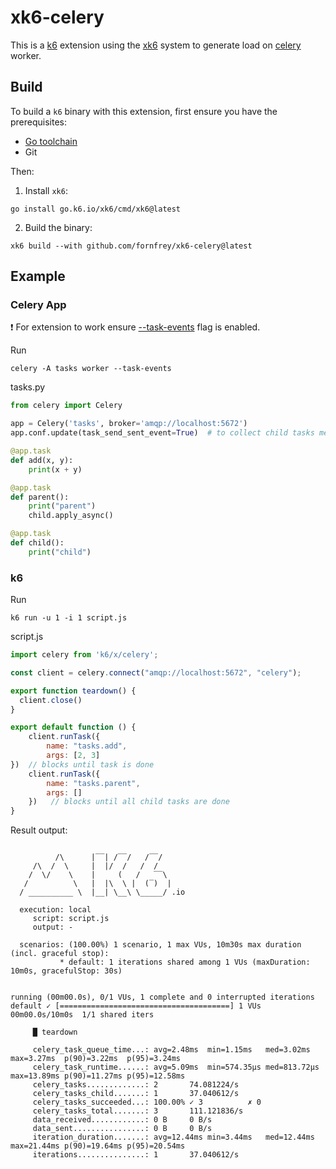 # xk6-celery

This is a [k6](https://go.k6.io/k6) extension using the [xk6](https://github.com/grafana/xk6) system to 
generate load on [celery](https://github.com/celery/celery) worker.

## Build

To build a `k6` binary with this extension, first ensure you have the prerequisites:

- [Go toolchain](https://go101.org/article/go-toolchain.html)
- Git

Then:

1. Install `xk6`:
  ```shell
  go install go.k6.io/xk6/cmd/xk6@latest
  ```

2. Build the binary:
  ```shell
  xk6 build --with github.com/fornfrey/xk6-celery@latest
  ```

## Example

### Celery App

:exclamation: For extension to work ensure [--task-events](https://docs.celeryq.dev/en/stable/reference/cli.html#cmdoption-celery-worker-E) flag is enabled.

Run 
```shell
celery -A tasks worker --task-events
```

tasks.py
```python
from celery import Celery

app = Celery('tasks', broker='amqp://localhost:5672')
app.conf.update(task_send_sent_event=True)  # to collect child tasks metrics ensure this flag is enabled

@app.task
def add(x, y):
    print(x + y)

@app.task
def parent():
    print("parent")
    child.apply_async()

@app.task
def child():
    print("child")
```

### k6

Run 
```shell
k6 run -u 1 -i 1 script.js
```

script.js
```javascript
import celery from 'k6/x/celery';

const client = celery.connect("amqp://localhost:5672", "celery");

export function teardown() {
  client.close()
}

export default function () {
    client.runTask({
        name: "tasks.add",
        args: [2, 3]
})  // blocks until task is done
    client.runTask({
        name: "tasks.parent",
        args: []
    })   // blocks until all child tasks are done
}
```

Result output:

```

          /\      |‾‾| /‾‾/   /‾‾/   
     /\  /  \     |  |/  /   /  /    
    /  \/    \    |     (   /   ‾‾\  
   /          \   |  |\  \ |  (‾)  | 
  / __________ \  |__| \__\ \_____/ .io

  execution: local
     script: script.js
     output: -

  scenarios: (100.00%) 1 scenario, 1 max VUs, 10m30s max duration (incl. graceful stop):
           * default: 1 iterations shared among 1 VUs (maxDuration: 10m0s, gracefulStop: 30s)


running (00m00.0s), 0/1 VUs, 1 complete and 0 interrupted iterations
default ✓ [======================================] 1 VUs  00m00.0s/10m0s  1/1 shared iters

     █ teardown

     celery_task_queue_time...: avg=2.48ms  min=1.15ms   med=3.02ms   max=3.27ms  p(90)=3.22ms  p(95)=3.24ms 
     celery_task_runtime......: avg=5.09ms  min=574.35µs med=813.72µs max=13.89ms p(90)=11.27ms p(95)=12.58ms
     celery_tasks.............: 2       74.081224/s
     celery_tasks_child.......: 1       37.040612/s
     celery_tasks_succeeded...: 100.00% ✓ 3          ✗ 0
     celery_tasks_total.......: 3       111.121836/s
     data_received............: 0 B     0 B/s
     data_sent................: 0 B     0 B/s
     iteration_duration.......: avg=12.44ms min=3.44ms   med=12.44ms  max=21.44ms p(90)=19.64ms p(95)=20.54ms
     iterations...............: 1       37.040612/s

```
